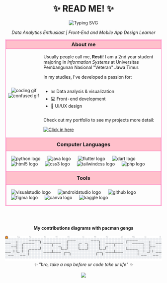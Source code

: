 <div align="center"> 
 <h1>✨ READ ME! ✨</h1>
  
  <img src="https://readme-typing-svg.herokuapp.com?font=Press+Start+1P&weight=500&size=36&pause=800&color=FF69B4&center=true&vCenter=true&width=600&lines=Hello!;I+am+Resti+Anggraini+🌷;Nice+to+meet+you!;" alt="Typing SVG" />
  
  <p><em>Data Analytics Enthusiast | Front-End and Mobile App Design Learner</em></p>
</div>

<div align="center">
  
  <table style="border: 2px solid rgba(255, 105, 180, 0.5); border-collapse: collapse; width: fit-content; height: fit-content;" cellpadding="10" cellspacing="0">
    <tr>
      <td colspan="2" style="border: 2px solid rgba(255, 105, 180, 0.5); background-color: #ffc0cb; padding: 10; text-align: center;">
        <h3 style="margin: 0;">About me</h3>
      </td>
    </tr>
    <tr>
      <td align="center" style="solid rgba(255, 105, 180, 0.5); width: fit-content; height: fit-content;">
        <img height="150" width="150" src="https://i.pinimg.com/originals/5e/e0/cb/5ee0cbb531b8fab27efccf073e075965.gif" alt="coding gif" />
        <img height="150" width="150" src="https://i.pinimg.com/originals/9a/2e/3d/9a2e3dd3f3dc79b9da3bd0ee11d347b3.gif" alt="confused gif" />
      </td>
      <td align="left" style=" solid rgba(255, 105, 180, 0.5); width: fit-content; height: fit-content;">
        <p>Usually people call me, <strong>Resti</strong>! I am a 2nd year student majoring in <em>Information Systems</em> at Universitas Pembangunan Nasional "Veteran" Jawa Timur.</p>
        <p>In my studies, I've developed a passion for:</p>
          <ul style="text-align: left; display: inline-block;">
            <li>📊 Data analysis & visualization</li>
            <li>💻 Front-end development</li>
            <li>🎨 UI/UX design</li>
          </ul> 
       <p>Check out my portfolio to see my projects more detail: </p>   
       <p align="left">
          <a href="https://spectrum-resolution-3e6.notion.site/Digital-Portfolio-21fd805f6a4a806697b8fa3f1b17b39b?source=copy_link">
            <img src="https://img.shields.io/badge/Click%20in%20here-FF69B4?style=for-the-badge&logo=cursor&logoColor=white" alt="Click in here" />
          </a>
        </p>
  </td>
</tr>

  <tr>
    <td colspan="2" style="border: 2px solid rgba(255, 105, 180, 0.5); background-color: #ffc0cb; padding: 10px; text-align: center;">
      <h3 style="margin: 0;">Computer Languages</h3>
    </td>
  </tr>
  <tr>
    <td colspan="2" align="left" style="border: 2px solid rgba(255, 105, 180, 0.5); padding: 15px;">
      <img src="https://cdn.jsdelivr.net/gh/devicons/devicon/icons/python/python-original.svg" height="45" alt="python logo" title="Python" />
      <img width="15" />
      <img src="https://cdn.jsdelivr.net/gh/devicons/devicon/icons/java/java-original.svg" height="45" alt="java logo" title="Java" />
      <img width="15" />
      <img src="https://cdn.jsdelivr.net/gh/devicons/devicon/icons/flutter/flutter-original.svg" height="45" alt="flutter logo" title="Flutter" />
      <img width="15" />
      <img src="https://cdn.jsdelivr.net/gh/devicons/devicon/icons/dart/dart-original.svg" height="45" alt="dart logo" title="Dart" />
      <img width="15" />
      <img src="https://cdn.jsdelivr.net/gh/devicons/devicon/icons/html5/html5-original.svg" height="45" alt="html5 logo" title="HTML5" />
      <img width="15" />
      <img src="https://cdn.jsdelivr.net/gh/devicons/devicon/icons/css3/css3-original.svg" height="45" alt="css3 logo" title="CSS3" />
      <img width="15" />
      <img src="https://cdn.simpleicons.org/tailwindcss/06B6D4" height="45" alt="tailwindcss logo" title="TailwindCSS" />
      <img width="15" />
      <img src="https://cdn.jsdelivr.net/gh/devicons/devicon/icons/php/php-original.svg" height="45" alt="php logo" title="PHP" />
    </td>
  </tr>

  <tr>
    <td colspan="2" style="border: 2px solid rgba(255, 105, 180, 0.5); background-color: #ffc0cb; padding: 10px; text-align: center;">
      <h3 style="margin: 0;">Tools</h3>
    </td>
  </tr>
  <tr>
    <td colspan="2" align="left" style="border: 2px solid rgba(255, 105, 180, 0.5); padding: 15px;">
      <img src="https://cdn.jsdelivr.net/gh/devicons/devicon@latest/icons/vscode/vscode-original.svg" height="45" alt="visualstudio logo" title="VS Code" />
      <img width="15" />
      <img src="https://cdn.jsdelivr.net/gh/devicons/devicon/icons/androidstudio/androidstudio-original.svg" height="45" alt="androidstudio logo" title="Android Studio" />
      <img width="15" />
      <img src="https://skillicons.dev/icons?i=github" height="45" alt="github logo" title="GitHub" />
      <img width="15" />
      <img src="https://skillicons.dev/icons?i=figma" height="45" alt="figma logo" title="Figma" />
      <img width="15" />
      <img src="https://cdn.simpleicons.org/canva/00C4CC" height="45" alt="canva logo" title="Canva" />
      <img width="15" />
      <img src="https://cdn.simpleicons.org/kaggle/20BEFF" height="45" alt="kaggle logo" title="Kaggle" />
    </td>
  </tr>
  </table>
  
</div>

  <br><br>

<div align="center">  
  <b>My contributions diagrams with pacman gengs</b>
      <br><br>
  <picture>
    <source media="(prefers-color-scheme: dark)" srcset="https://raw.githubusercontent.com/rstiannr/rstiannr/output/pacman-contribution-graph-dark.svg">
    <source media="(prefers-color-scheme: light)" srcset="https://raw.githubusercontent.com/rstiannr/rstiannr/output/pacman-contribution-graph.svg">
    <img alt="pacman contribution graph" src="https://raw.githubusercontent.com/rstiannr/rstiannr/output/pacman-contribution-graph.svg">
  </picture>
  
</div>

<div align="center">
  <em type= bold >✨ "bro, take a nap before ur code take ur life" ✨</em>
    <br><br>
    <img src="https://visitor-badge.laobi.icu/badge?page_id=rstiannr.rstiannr&left_color=deeppink&right_color=darkgrey&left_text=Visitors"/>
</div>
